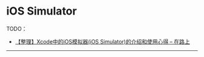 # iOS Simulator

TODO：

* [【整理】Xcode中的iOS模拟器(iOS Simulator)的介绍和使用心得 – 在路上](https://www.crifan.org/intro_ios_simulator_in_xcode_and_usage_summary/)

---
